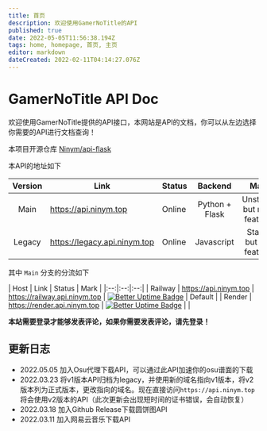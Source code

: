 ```yaml
---
title: 首页
description: 欢迎使用GamerNoTitle的API
published: true
date: 2022-05-05T11:56:38.194Z
tags: home, homepage, 首页, 主页
editor: markdown
dateCreated: 2022-02-11T04:14:27.076Z
---
```


# GamerNoTitle API Doc
欢迎使用GamerNoTitle提供的API接口，本网站是API的文档，你可以从左边选择你需要的API进行文档查询！

本项目开源仓库 [Ninym/api-flask](https://github.com/Ninym/api-flask)

本API的地址如下

| Version | Link | Status | Backend | Mark |
|:--:|---|---|:--:|:--:|
| Main | https://api.ninym.top | Online | Python + Flask | Unstable, but more features |
| Legacy | https://legacy.api.ninym.top | Online | Javascript | Stable, but less features |

其中 `Main` 分支的分流如下

| Host | Link | Status | Mark |
|:--:|:--:|:--:|
| Railway | https://api.ninym.top \| https://railway.api.ninym.top | [![Better Uptime Badge](https://betteruptime.com/status-badges/v1/monitor/eb2i.svg)](https://betteruptime.com/?utm_source=status_badge) | Default |
| Render | https://render.api.ninym.top | [![Better Uptime Badge](https://betteruptime.com/status-badges/v1/monitor/eb2j.svg)](https://betteruptime.com/?utm_source=status_badge) |  |


**本站需要登录才能够发表评论，如果你需要发表评论，请先登录！**

## 更新日志

- 2022.05.05 加入Osu代理下载API，可以通过此API加速你的osu谱面的下载
- 2022.03.23 将v1版本API归档为legacy，并使用新的域名指向v1版本，将v2版本列为正式版本，更改指向的域名。现在直接访问`https://api.ninym.top`将会使用v2版本的API（此次更新会出现短时间的证书错误，会自动恢复）
- 2022.03.18 加入Github Release下载圆饼图API
- 2022.03.11 加入网易云音乐下载API